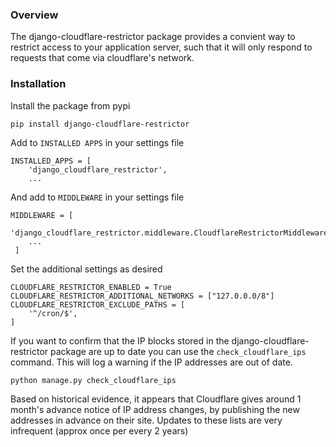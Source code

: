 ### Overview

The django-cloudflare-restrictor package provides a convient way to restrict access to your application server, such that it will only respond to requests that come via cloudflare's network.

### Installation

Install the package from pypi

```
pip install django-cloudflare-restrictor
```

Add to `INSTALLED APPS` in your settings file 

```
INSTALLED_APPS = [
    'django_cloudflare_restrictor',
    ...
```

And add to `MIDDLEWARE` in your settings file

```
MIDDLEWARE = [
    'django_cloudflare_restrictor.middleware.CloudflareRestrictorMiddleware',
    ...
 ]
```

Set the additional settings as desired

```
CLOUDFLARE_RESTRICTOR_ENABLED = True
CLOUDFLARE_RESTRICTOR_ADDITIONAL_NETWORKS = ["127.0.0.0/8"]
CLOUDFLARE_RESTRICTOR_EXCLUDE_PATHS = [
    '^/cron/$',
]
```

If you want to confirm that the IP blocks stored in the django-cloudflare-restrictor package are up to date you can use the `check_cloudflare_ips` command. This will log a warning if the IP addresses are out of date.

```
python manage.py check_cloudflare_ips
```

Based on historical evidence, it appears that Cloudflare gives around 1 month's advance notice of IP address changes, by publishing the new addresses in advance on their site. Updates to these lists are very infrequent (approx once per every 2 years)
